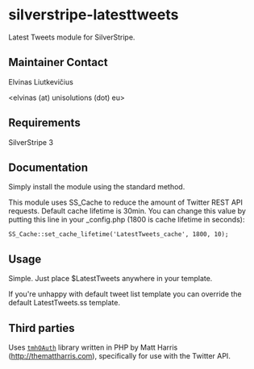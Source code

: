 silverstripe-latesttweets
=======================

Latest Tweets module for SilverStripe.

## Maintainer Contact

Elvinas Liutkevičius

<elvinas (at) unisolutions (dot) eu>

## Requirements

SilverStripe 3

## Documentation

Simply install the module using the standard method.

This module uses SS_Cache to reduce the amount of Twitter REST API requests. Default cache lifetime is 30min.
You can change this value by putting this line in your _config.php (1800 is cache lifetime in seconds):

	SS_Cache::set_cache_lifetime('LatestTweets_cache', 1800, 10);

## Usage

Simple. Just place $LatestTweets anywhere in your template.

If you're unhappy with default tweet list template you can override the default LatestTweets.ss template.

## Third parties

Uses [`tmhOAuth`](https://github.com/themattharris/tmhOAuth) library written in PHP by Matt Harris (http://themattharris.com),
specifically for use with the Twitter API.
